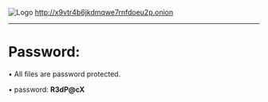 ![Logo](https://github.com/Drepcon/RedPack/blob/main/RedPack~2.jpg)
http://x9vtr4b6jkdmqwe7rnfdoeu2p.onion



---

# Password:
• All files are password protected.

• password: **R3dP@cX**

